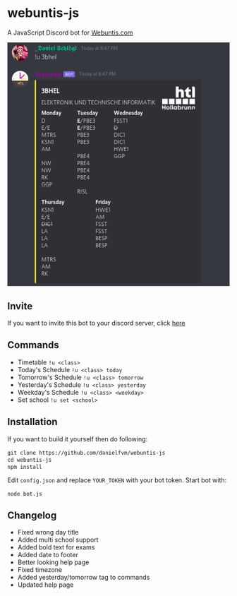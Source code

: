 # webuntis-js
A JavaScript Discord bot for [Webuntis.com](https://webuntis.com/)

![Screenshot](https://github.com/danielfvm/webuntis-js/blob/main/res/screenshot.png?raw=true)

## Invite
If you want to invite this bot to your discord server, click [here](https://discord.com/api/oauth2/authorize?client_id=761504244163280906&permissions=67584&scope=bot)

## Commands
* Timetable `!u <class>`
* Today's Schedule `!u <class> today`
* Tomorrow's Schedule `!u <class> tomorrow`
* Yesterday's Schedule `!u <class> yesterday`
* Weekday's Schedule `!u <class> <weekday>`
* Set school `!u set <school>`

## Installation
If you want to build it yourself then do following:
```
git clone https://github.com/danielfvm/webuntis-js
cd webuntis-js
npm install
```

Edit `config.json` and replace `YOUR_TOKEN` with your bot token.
Start bot with:
```
node bot.js
```

## Changelog
* Fixed wrong day title
* Added multi school support
* Added bold text for exams
* Added date to footer
* Better looking help page
* Fixed timezone
* Added yesterday/tomorrow tag to commands
* Updated help page
